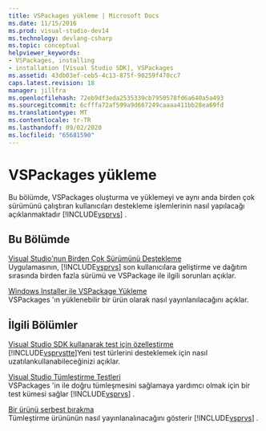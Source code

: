 ```yaml
---
title: VSPackages yükleme | Microsoft Docs
ms.date: 11/15/2016
ms.prod: visual-studio-dev14
ms.technology: devlang-csharp
ms.topic: conceptual
helpviewer_keywords:
- VSPackages, installing
- installation [Visual Studio SDK], VSPackages
ms.assetid: 43db03ef-ceb5-4c13-875f-90259f470cc7
caps.latest.revision: 18
manager: jillfra
ms.openlocfilehash: 72eb9df3eda2535339cb7950578fd6a640a5a493
ms.sourcegitcommit: 6cfffa72af599a9d667249caaaa411bb28ea69fd
ms.translationtype: MT
ms.contentlocale: tr-TR
ms.lasthandoff: 09/02/2020
ms.locfileid: "65681590"
---
```

# <a name="installing-vspackages"></a>VSPackages yükleme
Bu bölümde, VSPackages oluşturma ve yüklemeyi ve aynı anda birden çok sürümünü çalıştıran kullanıcıları destekleme işlemlerinin nasıl yapılacağı açıklanmaktadır [!INCLUDE[vsprvs](../includes/vsprvs-md.md)] .  
  
## <a name="in-this-section"></a>Bu Bölümde  
 [Visual Studio'nun Birden Çok Sürümünü Destekleme](../extensibility/supporting-multiple-versions-of-visual-studio.md)  
 Uygulamasının, [!INCLUDE[vsprvs](../includes/vsprvs-md.md)] son kullanıcılara geliştirme ve dağıtım sırasında birden fazla sürümü ve VSPackage ile ilgili sorunları açıklar.  
  
 [Windows Installer ile VSPackage Yükleme](../extensibility/internals/installing-vspackages-with-windows-installer.md)  
 VSPackages 'ın yüklenebilir bir ürün olarak nasıl yayınlanılacağını açıklar.  
  
## <a name="related-sections"></a>İlgili Bölümler  
 [Visual Studio SDK kullanarak test için özelleştirme](https://msdn.microsoft.com/9cf7a840-dd66-4b00-90f7-e00e40370a69)  
 [!INCLUDE[vsprvstte](../includes/vsprvstte-md.md)]Yeni test türlerini desteklemek için nasıl uzatılankullanabileceğinizi açıklar.  
  
 [Visual Studio Tümleştirme Testleri](https://msdn.microsoft.com/8d741735-7d93-46c2-ab93-01da7a0e016d)  
 VSPackages 'in ile doğru tümleşmesini sağlamaya yardımcı olmak için bir test kümesi sağlar [!INCLUDE[vsprvs](../includes/vsprvs-md.md)] .  
  
 [Bir ürünü serbest bırakma](../misc/releasing-a-visual-studio-integration-product.md)  
 Tümleştirme ürününün nasıl yayınlanalınacağını gösterir [!INCLUDE[vsprvs](../includes/vsprvs-md.md)] .